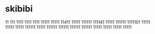 # skibibi
11
111
1111
1111
1111
11111
11111
11411
11111
111111
111141
11111
111111
1111101
11111
11111
11111
111111
11111
111111
111111
111111
111111
11111
11111
11111
11111
